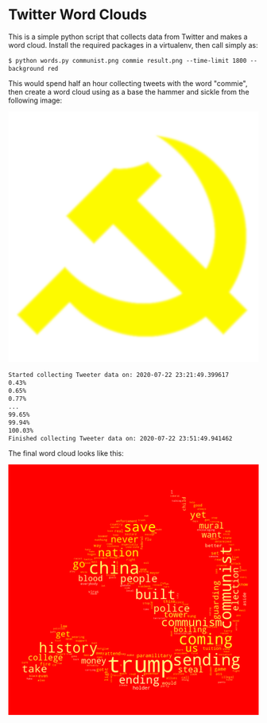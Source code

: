 # Twitter Word Clouds

This is a simple python script that collects data from Twitter and makes a word
cloud. Install the required packages in a virtualenv, then call simply as:

```
$ python words.py communist.png commie result.png --time-limit 1800 --background red 
```

This would spend half an hour collecting tweets with the word "commie", then
create a word cloud using as a base the hammer and sickle from the following image:

![communist](communist.png)

```
Started collecting Tweeter data on: 2020-07-22 23:21:49.399617
0.43%
0.65%
0.77%
...
99.65%
99.94%
100.03%
Finished collecting Tweeter data on: 2020-07-22 23:51:49.941462
```

The final word cloud looks like this:

![commie](result.png)
